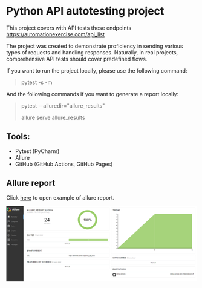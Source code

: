 # Python API autotesting project

This project covers with API tests these endpoints https://automationexercise.com/api_list

The project was created to demonstrate proficiency in sending various types of requests and handling responses. Naturally, in real projects, comprehensive API tests should cover predefined flows.

If you want to run the project locally, please use the following command:
> pytest -s -m
> 
And the following commands if you want to generate a report locally:

> pytest --alluredir="allure_results"
> 
> allure serve allure_results


## Tools:
- Pytest (PyCharm)
- Allure
- GitHub (GitHub Actions, GitHub Pages)

## Allure report
Click <a href="https://anlevina.github.io/python_api_tests/24/">here</a> to open example of allure report.
<p align="center">  
<img src="images/full_api_report.png" width="850"/>
</p>